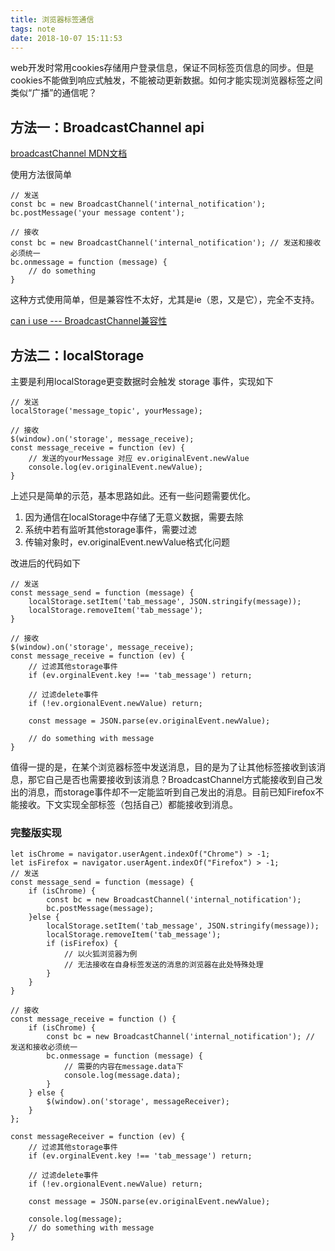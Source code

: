 ```yaml
---
title: 浏览器标签通信
tags: note
date: 2018-10-07 15:11:53
---
```

web开发时常用cookies存储用户登录信息，保证不同标签页信息的同步。但是cookies不能做到响应式触发，不能被动更新数据。如何才能实现浏览器标签之间类似“广播”的通信呢？
<!-- more -->
## 方法一：BroadcastChannel api
[broadcastChannel MDN文档](https://developer.mozilla.org/en-US/docs/Web/API/BroadcastChannel/BroadcastChannel)

使用方法很简单
```
// 发送
const bc = new BroadcastChannel('internal_notification');
bc.postMessage('your message content');
```
```
// 接收
const bc = new BroadcastChannel('internal_notification'); // 发送和接收必须统一
bc.onmessage = function (message) {
    // do something
}
```
这种方式使用简单，但是兼容性不太好，尤其是ie（恩，又是它），完全不支持。

[can i use --- BroadcastChannel兼容性](https://caniuse.com/#search=BroadcastChannel)

## 方法二：localStorage
主要是利用localStorage更变数据时会触发 storage 事件，实现如下
```
// 发送
localStorage('message_topic', yourMessage);

// 接收
$(window).on('storage', message_receive);
const message_receive = function (ev) {
    // 发送的yourMessage 对应 ev.originalEvent.newValue
    console.log(ev.originalEvent.newValue);
}
```
上述只是简单的示范，基本思路如此。还有一些问题需要优化。
1. 因为通信在localStorage中存储了无意义数据，需要去除
1. 系统中若有监听其他storage事件，需要过滤
1. 传输对象时，ev.originalEvent.newValue格式化问题

改进后的代码如下
```
// 发送
const message_send = function (message) {
    localStorage.setItem('tab_message', JSON.stringify(message));
    localStorage.removeItem('tab_message');
}

// 接收
$(window).on('storage', message_receive);
const message_receive = function (ev) {
    // 过滤其他storage事件
    if (ev.orginalEvent.key !== 'tab_message') return;

    // 过滤delete事件
    if (!ev.orgionalEvent.newValue) return;

    const message = JSON.parse(ev.originalEvent.newValue);

    // do something with message
}
```
值得一提的是，在某个浏览器标签中发送消息，目的是为了让其他标签接收到该消息，那它自己是否也需要接收到该消息？BroadcastChannel方式能接收到自己发出的消息，而storage事件却不一定能监听到自己发出的消息。目前已知Firefox不能接收。下文实现全部标签（包括自己）都能接收到消息。

### 完整版实现
```
let isChrome = navigator.userAgent.indexOf("Chrome") > -1;
let isFirefox = navigator.userAgent.indexOf("Firefox") > -1;
// 发送
const message_send = function (message) {
    if (isChrome) {
        const bc = new BroadcastChannel('internal_notification');
        bc.postMessage(message);
    }else {
        localStorage.setItem('tab_message', JSON.stringify(message));
        localStorage.removeItem('tab_message');
        if (isFirefox) {
            // 以火狐浏览器为例
            // 无法接收在自身标签发送的消息的浏览器在此处特殊处理
        }
    }
}

// 接收
const message_receive = function () {
    if (isChrome) {
        const bc = new BroadcastChannel('internal_notification'); // 发送和接收必须统一
        bc.onmessage = function (message) {
            // 需要的内容在message.data下
            console.log(message.data);
        }
    } else {
        $(window).on('storage', messageReceiver);
    }
};

const messageReceiver = function (ev) {
    // 过滤其他storage事件
    if (ev.orginalEvent.key !== 'tab_message') return;

    // 过滤delete事件
    if (!ev.orgionalEvent.newValue) return;

    const message = JSON.parse(ev.originalEvent.newValue);

    console.log(message);
    // do something with message
}
```